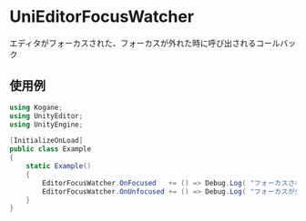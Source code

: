 # UniEditorFocusWatcher

エディタがフォーカスされた、フォーカスが外れた時に呼び出されるコールバック

## 使用例

```cs
using Kogane;
using UnityEditor;
using UnityEngine;

[InitializeOnLoad]
public class Example
{
    static Example()
    {
        EditorFocusWatcher.OnFocused   += () => Debug.Log( "フォーカスされた" );
        EditorFocusWatcher.OnUnfocused += () => Debug.Log( "フォーカスが外れた" );
    }
}
```
